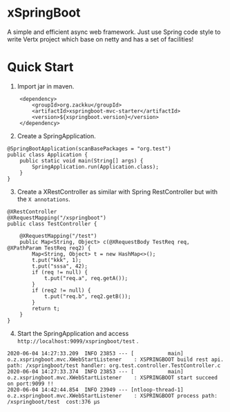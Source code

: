 # xSpringBoot
A simple and efficient async web framework. Just use Spring code style to write Vertx project which base on netty and has a set of facilities!


# Quick Start
1. Import jar in maven.
````
    <dependency>
        <groupId>org.zackku</groupId>
        <artifactId>xspringboot-mvc-starter</artifactId>
        <version>${xspringboot.version}</version>
    </dependency>
````

2. Create a SpringApplication.
````
@SpringBootApplication(scanBasePackages = "org.test")
public class Application {
    public static void main(String[] args) {
        SpringApplication.run(Application.class);
    }
} 
````

3. Create a XRestController as similar with Spring RestController but with the `X annotations`.
````
@XRestController
@XRequestMapping("/xspringboot")
public class TestController {

    @XRequestMapping("/test")
    public Map<String, Object> c(@XRequestBody TestReq req, @XPathParam TestReq req2) {
        Map<String, Object> t = new HashMap<>();
        t.put("kkk", 1);
        t.put("sssa", 42);
        if (req != null) {
            t.put("req.a", req.getA());
        }
        if (req2 != null) {
            t.put("req.b", req2.getB());
        }
        return t;
    }
}
````

4. Start the SpringApplication and access `http://localhost:9099/xspringboot/test` .
````
2020-06-04 14:27:33.209  INFO 23853 --- [           main] o.z.xspringboot.mvc.XWebStartListener    : XSPRINGBOOT build rest api. path: /xspringboot/test handler: org.test.controller.TestController.c
2020-06-04 14:27:33.374  INFO 23853 --- [           main] o.z.xspringboot.mvc.XWebStartListener    : XSPRINGBOOT start succeed on port:9099 !!
2020-06-04 14:42:44.854  INFO 23949 --- [ntloop-thread-1] o.z.xspringboot.mvc.XWebStartListener    : XSPRINGBOOT process path: /xspringboot/test  cost:376 μs
````

